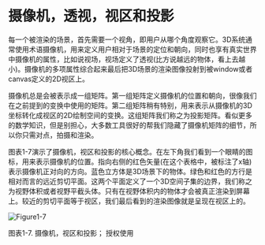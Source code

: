 # 摄像机，透视，视区和投影

每一个被渲染的场景，首先需要一个视角，即用户从哪个角度观察它。3D系统通常使用术语摄像机，用来定义用户相对于场景的定位和朝向，同时也享有真实世界中摄像机的属性，比如说视场，视场定义了透视(比方说越远的物体，看上去越小)。摄像机的多项属性综合起来最后把3D场景的渲染图像投射到被window或者canvas定义的2D视区上。

摄像机总是会被表示成一组矩阵。第一组矩阵定义摄像机的位置和朝向，很像我们在之前提到的变换中使用的矩阵。第二组矩阵稍有特别，用来表示从摄像机的3D坐标转化成视区的2D绘制空间的变换。这组矩阵我们称之为投影矩阵。看似更多的数学知识，但是别担心，大多数工具很好的帮我们隐藏了摄像机矩阵的细节，所以你只需对点，拍摄和渲染。

图表1-7演示了摄像机，视区和投影的核心概念。在左下角我们看到一个眼睛的图标，用来表示摄像机的位置。指向右侧的红色矢量(在这个表格中，被标注了x轴)表示摄像机正对向的方向。蓝色立方体是3D场景下的物体。绿色和红色的方行是相对而言的远近剪切平面。这两个平面定义了一个3D空间子集的边界，我们称之为视野体积或者视野平截头体。只有在视野体积内的物体才会被真正渲染到屏幕上。较近的剪切平面等于视区，我们最后看到的渲染图像就是呈现在视区上的。

![Figure1-7](http://materliu.github.io/Programming-3D-Applications-With-HTML5-and-WebGL/assets/Chapter1-Introduction/figure1-7.png)

图表1-7. 摄像机，视区和投影； 授权使用
